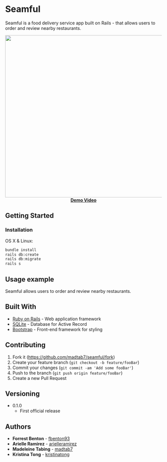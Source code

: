 # Seamful
Seamful is a food delivery service app built on Rails - that allows users to order and review nearby restaurants.

<p align="center">
  <img width="850" height="522" src="https://github.com/madtab7/seamful/blob/master/public/demos/seamful_hd.gif"><br>
  <a href="https://vimeo.com/303956554"><b>Demo Video</b></a>
</p>

## Getting Started

### Installation

OS X & Linux:

```sh
bundle install
rails db:create
rails db:migrate
rails s
```

## Usage example

Seamful allows users to order and review nearby restaurants.

## Built With

* [Ruby on Rails](https://rubyonrails.org/) - Web application framework
* [SQLite](https://www.sqlite.org/) - Database for Active Record
* [Bootstrap](https://getbootstrap.com/) - Front-end framework for styling

## Contributing

1. Fork it (<https://github.com/madtab7/seamful/fork>)
2. Create your feature branch (`git checkout -b feature/fooBar`)
3. Commit your changes (`git commit -am 'Add some fooBar'`)
4. Push to the branch (`git push origin feature/fooBar`)
5. Create a new Pull Request

## Versioning

* 0.1.0
    * First official release

## Authors

* **Forrest Benton** - [fbenton93](https://github.com/fbenton93)
* **Arielle Ramirez** - [arielleramirez](https://github.com/arielleramirez)
* **Madeleine Tabing** - [madtab7](https://github.com/madtab7)
* **Kristina Tong** - [kristinatong](https://github.com/kristinatong)
